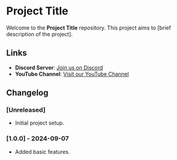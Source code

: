 # Project Title

Welcome to the **Project Title** repository. This project aims to [brief description of the project].

## Links

- **Discord Server**: [Join us on Discord](https://discord.com/invite/WE9UrmyBaw)
- **YouTube Channel**: [Visit our YouTube Channel](https://www.youtube.com/@EDSTUDIOS000)

## Changelog

### [Unreleased]
- Initial project setup.

### [1.0.0] - 2024-09-07
- Added basic features.
